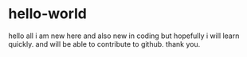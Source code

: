 # hello-world

hello all 
i am new here and also new in coding but hopefully i will learn quickly.
and will be able to contribute to github.
thank you.


